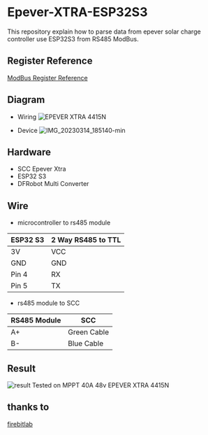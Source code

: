 # Epever-XTRA-ESP32S3
This repository explain how to parse data from epever solar charge controller use ESP32S3 from RS485 ModBus.

## Register Reference
[ModBus Register Reference](https://github.com/juanpradana/Epever-XTRA-ESP32S3/blob/main/ControllerProtocolV2.3.pdf)

## Diagram
- Wiring
![EPEVER XTRA 4415N](https://user-images.githubusercontent.com/30497994/224992728-606a311b-c903-4a65-a154-52b0e8b32664.png)

- Device
![IMG_20230314_185140-min](https://user-images.githubusercontent.com/30497994/224994149-62e250bc-a056-43a6-ba85-973a52fead6b.jpg)

## Hardware
- SCC Epever Xtra
- ESP32 S3
- DFRobot Multi Converter

## Wire
- microcontroller to rs485 module

| ESP32 S3 | 2 Way RS485 to TTL |
| --- | --- |
| 3V | VCC |
| GND | GND |
| Pin 4 | RX |
| Pin 5 | TX |

- rs485 module to SCC

| RS485 Module | SCC |
| --- | --- |
| A+ | Green Cable |
| B- | Blue Cable |

## Result

![result](https://user-images.githubusercontent.com/30497994/224994304-6e362049-2dbe-4dad-ba6b-b7c004cc81b5.png)
Tested on MPPT 40A 48v EPEVER XTRA 4415N


## thanks to
[firebitlab](https://github.com/firebitlab)
